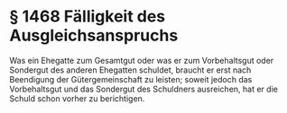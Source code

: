 # § 1468 Fälligkeit des Ausgleichsanspruchs
Was ein Ehegatte zum Gesamtgut oder was er zum Vorbehaltsgut oder Sondergut des anderen Ehegatten schuldet, braucht er erst nach Beendigung der Gütergemeinschaft zu leisten; soweit jedoch das Vorbehaltsgut und das Sondergut des Schuldners ausreichen, hat er die Schuld schon vorher zu berichtigen.